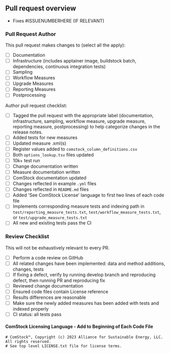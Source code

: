Pull request overview
---------------------

<!--- DESCRIBE PURPOSE OF THIS PULL REQUEST -->

 - Fixes #ISSUENUMBERHERE (IF RELEVANT)

### Pull Request Author

This pull request makes changes to (select all the apply):
 - [ ] Documentation
 - [ ] Infrastructure (includes apptainer image, buildstock batch, dependencies, continuous integration tests)
 - [ ] Sampling
 - [ ] Workflow Measures
 - [ ] Upgrade Measures
 - [ ] Reporting Measures
 - [ ] Postprocessing

Author pull request checklist:
<!--- Add to this list or remove from it as applicable.  This is a simple templated set of guidelines. -->
 - [ ] Tagged the pull request with the appropriate label (documentation, infrastructure, sampling, workflow measure, upgrade measure, reporting measure, postprocessing) to help categorize changes in the release notes.
 - [ ] Added tests for new measures
 - [ ] Updated measure .xml(s)
 - [ ] Register values added to `comstock_column_definitions.csv`
 - [ ] Both `options_lookup.tsv` files updated
 - [ ] 10k+ test run
 - [ ] Change documentation written
 - [ ] Measure documentation written
 - [ ] ComStock documentation updated
 - [ ] Changes reflected in example `.yml` files
 - [ ] Changes reflected in `README.md` files
 - [ ] Added 'See ComStock License' language to first two lines of each code file
 - [ ] Implements corresponding measure tests and indexing path in `test/reporting_measure_tests.txt`, `test/workflow_measure_tests.txt`, or `test/upgrade_measure_tests.txt`
 - [ ] All new and existing tests pass the CI

### Review Checklist

This will not be exhaustively relevant to every PR.
 - [ ] Perform a code review on GitHub
 - [ ] All related changes have been implemented: data and method additions, changes, tests
 - [ ] If fixing a defect, verify by running develop branch and reproducing defect, then running PR and reproducing fix
 - [ ] Reviewed change documentation
 - [ ] Ensured code files contain License reference
 - [ ] Results differences are reasonable
 - [ ] Make sure the newly added measures has been added with tests and indexed properly
 - [ ] CI status: all tests pass

#### ComStock Licensing Language - Add to Beginning of Each Code File
```
# ComStock™, Copyright (c) 2023 Alliance for Sustainable Energy, LLC. All rights reserved.
# See top level LICENSE.txt file for license terms.
```
